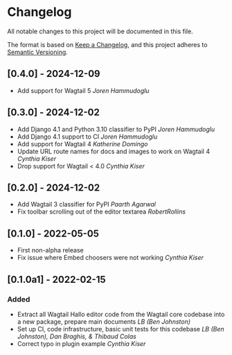 # Changelog

All notable changes to this project will be documented in this file.

The format is based on [Keep a Changelog](https://keepachangelog.com/en/1.0.0/), and this project adheres to [Semantic Versioning](https://semver.org/spec/v2.0.0.html).

## [0.4.0] - 2024-12-09

- Add support for Wagtail 5 _Joren Hammudoglu_

## [0.3.0] - 2024-12-02

- Add Django 4.1 and Python 3.10 classifier to PyPI _Joren Hammudoglu_
- Add Django 4.1 support to CI _Joren Hammudoglu_
- Add support for Wagtail 4 _Katherine Domingo_
- Update URL route names for docs and images to work on Wagtail 4 _Cynthia Kiser_
- Drop support for Wagtail < 4.0 _Cynthia Kiser_

## [0.2.0] - 2024-12-02

- Add Wagtail 3 classifier for PyPI _Paarth Agarwal_
- Fix toolbar scrolling out of the editor textarea _RobertRollins_

## [0.1.0] - 2022-05-05

- First non-alpha release
- Fix issue where Embed choosers were not working _Cynthia Kiser_

## [0.1.0a1] - 2022-02-15

### Added

- Extract all Wagtail Hallo editor code from the Wagtail core codebase into a new package, prepare main documents _LB (Ben Johnston)_
- Set up CI, code infrastructure, basic unit tests for this codebase _LB (Ben Johnston), Dan Braghis, & Thibaud Colas_
- Correct typo in plugin example _Cynthia Kiser_
